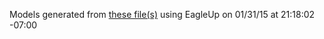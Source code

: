 Models generated from [these file(s)](https://raw.github.com/sparkfun/ADXL345_Breakout/610d4063ffe2d1a49ed414df413b068e602b9f07/Hardware/ADXL345_Breakout.brd) using EagleUp on 01/31/15 at 21:18:02 -07:00
